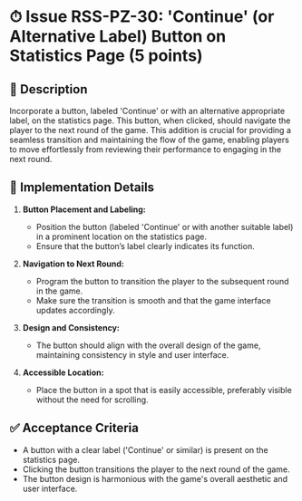 # ⏱ Issue RSS-PZ-30: 'Continue' (or Alternative Label) Button on Statistics Page (5 points)

## 📝 Description

Incorporate a button, labeled 'Continue' or with an alternative appropriate label, on the statistics page. This button, when clicked, should navigate the player to the next round of the game. This addition is crucial for providing a seamless transition and maintaining the flow of the game, enabling players to move effortlessly from reviewing their performance to engaging in the next round.

## 🔨 Implementation Details

1. **Button Placement and Labeling:**
   - Position the button (labeled 'Continue' or with another suitable label) in a prominent location on the statistics page.
   - Ensure that the button’s label clearly indicates its function.

2. **Navigation to Next Round:**
   - Program the button to transition the player to the subsequent round in the game.
   - Make sure the transition is smooth and that the game interface updates accordingly.

3. **Design and Consistency:**
   - The button should align with the overall design of the game, maintaining consistency in style and user interface.

4. **Accessible Location:**
   - Place the button in a spot that is easily accessible, preferably visible without the need for scrolling.

## ✅ Acceptance Criteria

- A button with a clear label ('Continue' or similar) is present on the statistics page.
- Clicking the button transitions the player to the next round of the game.
- The button design is harmonious with the game's overall aesthetic and user interface.
